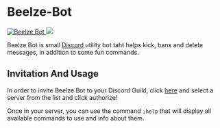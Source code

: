 # Beelze-Bot

<a href="https://discordbots.org/bot/700119467295768576" >
  <img src="https://discordbots.org/api/widget/status/700119467295768576.svg?noavatar=true" alt="Beelze Bot" />
</a>
<a href="https://discordbots.org/bot/700119467295768576">
  <img src="https://discordbots.org/api/widget/servers/700119467295768576.svg?noavatar=true" />
</a>

Beelze Bot is small [Discord](https://discord.com/) utility bot taht helps kick, bans and delete messages, in addition to some fun commands.

## Invitation And Usage
In order to invite Beelze Bot to your Discord Guild, click [here](https://discord.com/api/oauth2/authorize?client_id=700119467295768576&permissions=1077013575&scope=bot) and select a server from the list and click authorize!

Once in your server, you can use the command `;help` that will display all available commands to use and info about them.
